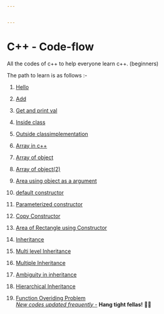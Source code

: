 ```yaml
---


---
```


<h1 id="c---code-flow">C++ - Code-flow</h1>
<p>All the codes of c++ to help everyone learn c++. (beginners)</p>
<p>The path to learn is as follows :-</p>
<ol>
<li>
<p><a href="http://bit.ly/hello-cpp">Hello</a></p>
</li>
<li>
<p><a href="http://bit.ly/add-cpp">Add</a></p>
</li>
<li>
<p><a href="https://github.com/code-mazdor/lorem-ipsum.cpp-/tree/master/get_%26_print_a_number">Get and print val</a></p>
</li>
<li>
<p><a href="http://bit.ly/inside-class">Inside class</a></p>
</li>
<li>
<p><a href="http://bit.ly/outside-class">Outside classimplementation</a></p>
</li>
<li>
<p><a href="https://github.com/code-mazdor/lorem-ipsum.cpp-/blob/master/array%20in%20c%20%2B%2B.cpp">Array in c++</a></p>
</li>
<li>
<p><a href="https://github.com/code-mazdor/lorem-ipsum.cpp-/blob/master/array%20of%20objects.cpp">Array of object</a></p>
</li>
<li>
<p><a href="https://github.com/code-mazdor/lorem-ipsum.cpp-/blob/master/array%20of%20object%20(2).cpp"> Array of object(2)</a></p>
</li>
<li>
<p><a href="https://github.com/code-mazdor/lorem-ipsum.cpp-/blob/master/area%20using%20object%20as%20a%20argument.cpp">Area using object as a argument</a></p>
</li>
<li>
<p><a href="https://github.com/code-mazdor/lorem-ipsum.cpp-/tree/master/defaut%20constructor">default constructor</a></p>
</li>
<li>
<p><a href="https://github.com/code-mazdor/lorem-ipsum.cpp-/blob/master/parameterized%20constr.cpp">Parameterized constructor</a></p>
</li>
<li>
<p><a href="https://github.com/code-mazdor/lorem-ipsum.cpp-/tree/master/copy%20constructor">Copy Constructor</a></p>
</li>
<li>
<p><a href="https://github.com/code-mazdor/lorem-ipsum.cpp-/tree/master/area%20of%20rectangle%20constrc">Area of Rectangle using Constructor</a></p>
</li>
<li>
<p><a href="https://github.com/code-mazdor/lorem-ipsum.cpp-/blob/master/inheritance.cpp">Inheritance</a></p>
</li>
<li>
<p><a href="https://github.com/code-mazdor/lorem-ipsum.cpp-/tree/master/multi%20inheritance.cpp">Multi level Inheritance </a></p>
</li>
<li>
<p><a href="https://github.com/code-mazdor/lorem-ipsum.cpp-/blob/master/multiple%20inheritance.cpp">Multiple Inheritance </a></p>
</li>
<li>
<p><a href="https://github.com/code-mazdor/lorem-ipsum.cpp-/blob/master/ambiguity.cpp">Ambiguity in inheritance</a></p>
</li>
<li>
<p><a href="https://github.com/code-mazdor/lorem-ipsum.cpp-/blob/master/Hierarchical%20Inheritance%20in%20C++.cpp">Hierarchical Inheritance </a></p>
</li>
<li>
<p><a href="https://github.com/code-mazdor/lorem-ipsum.cpp-/blob/master/fUCTION%20OVERDING.cpp">Function Overiding Problem</a><br>
<a href="https://github.com/code-mazdor/lorem-ipsum.cpp-/graphs/contributors"><em>New codes updated frequently -</em></a>  <strong>Hang tight fellas!</strong> 🤞🏽</p>
</li>
</ol>

